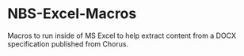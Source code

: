 # NBS-Excel-Macros
Macros to run inside of MS Excel to help extract content from a DOCX specification published from Chorus.
